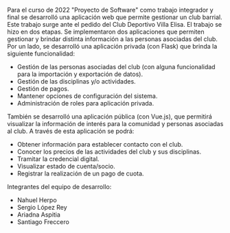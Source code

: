 Para el curso  de 2022 "Proyecto de Software" como trabajo integrador y final se desarrolló una aplicación web que permite gestionar un club barrial. Este trabajo surge ante el pedido del Club Deportivo Villa Elisa.
El trabajo se hizo en dos etapas. Se implementaron dos aplicaciones que permiten gestionar y brindar distinta información a las personas asociadas del club.
Por un lado, se desarrolló una aplicación privada (con Flask) que brinda la siguiente funcionalidad:
- Gestión de las personas asociadas del club (con alguna funcionalidad para la importación y exportación de  datos).
- Gestión de las disciplinas y/o actividades.
- Gestión de pagos.
- Mantener opciones de configuración del sistema.
- Administración de roles para aplicación privada.

También se desarrolló una aplicación pública (con Vue.js), que permitirá visualizar la información de interés para la comunidad y personas asociadas al club. A través de esta aplicación se podrá:
- Obtener información para establecer contacto con el club.
- Conocer los precios de las actividades del club y sus disciplinas.
- Tramitar la credencial digital.
- Visualizar estado de cuenta/socio.
- Registrar la realización de un pago de cuota.

Integrantes del equipo de desarrollo:
- Nahuel Herpo
- Sergio López Rey
- Ariadna Aspitia
- Santiago Freccero
